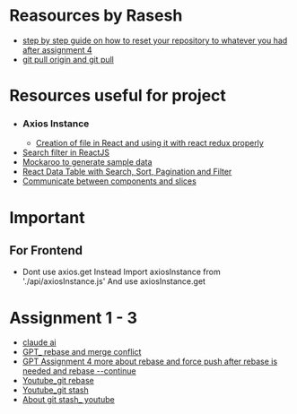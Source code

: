 # Reasources by Rasesh
- [step by step guide on how to reset your repository to whatever you had after assignment 4](https://grok.com/share/c2hhcmQtMg%3D%3D_24263f19-b58e-4276-a1ac-76d21568ec1f)
- [git pull origin and git pull](https://grok.com/share/c2hhcmQtMg%3D%3D_3ae60b0e-3e4f-447f-aba5-d68c5fb44b60)

# Resources useful for project
- ### Axios Instance
  - [Creation of file in React and using it with react redux properly](https://grok.com/share/c2hhcmQtMg%3D%3D_01063a46-6c4e-405d-a960-bc25b028638c)
- [Search filter in ReactJS](https://youtu.be/xAqCEBFGdYk?si=t2hCkrqe9DWOPmJn)
- [Mockaroo to generate sample data](https://www.mockaroo.com/)
- [React Data Table with Search, Sort, Pagination and Filter](https://youtu.be/JfEV1er6oqQ?si=3h7e7EyE2oTRDqWh)
- [Communicate between components and slices](https://grok.com/share/c2hhcmQtMg%3D%3D_55373a87-c316-4605-81d2-1d90544f9d5e)

# Important 
## For Frontend
- Dont use axios.get Instead Import axiosInstance from './api/axiosInstance.js'  And use axiosInstance.get

# Assignment 1 - 3
- [claude ai](https://claude.ai/share/438e2d1c-daad-4a86-bcf8-ccff7a13dabb)
- [GPT_ rebase and merge conflict](https://chatgpt.com/share/6845c43e-5678-8007-bcf1-65b58970dbff)
- [GPT Assignment 4 more about rebase and force push after rebase is needed and rebase --continue](https://chatgpt.com/share/6845c43e-5678-8007-bcf1-65b58970dbff)
- [Youtube_git rebase](https://youtu.be/DkWDHzmMvyg?si=AMI1maoE6ftrq-_o)
- [Youtube_git stash](https://youtu.be/8km76k3dNKI?si=1iTiIimdurKzsuuM)
- [About git stash_ youtube](https://youtu.be/lH3ZkwbVp5E?si=5mXTDrW2mn5vImI5)
